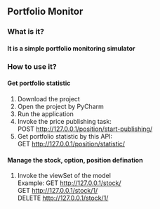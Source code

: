 ## Portfolio Monitor
### What is it?
#### It is a simple portfolio monitoring simulator
### How to use it?
#### Get portfolio statistic
   1. Download the project
   2. Open the project by PyCharm
   3. Run the application
   4. Invoke the price publishing task:  
      POST http://127.0.0.1/position/start-publishing/
   5. Get portfolio statistic by this API:  
      GET http://127.0.0.1/position/statistic/
#### Manage the stock, option, position defination
   1. Invoke the viewSet of the model  
      Example: GET http://127.0.0.1/stock/  
               GET http://127.0.0.1/stock/1/  
               DELETE http://127.0.0.1/stock/1/
